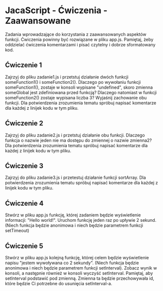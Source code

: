 # JacaScript - Ćwiczenia - Zaawansowane

Zadania wprowadzające do korzystania z zaawansowanych aspektów funkcji. 
Ćwiczenia powinny być rozwiązane w pliku app.js. 
Pamiętaj, żeby oddzielać ćwiczenia komentarzami i pisać czytelny i dobrze sformatowany kod. 


## Ćwiczenie 1

Zajrzyj do pliku zadanie1.js i przetstuj działanie dwóch funkcji someFunction1() i someFunction2(). Dlaczego po wywołaniu 
funkcji someFunction1(), zostaje w konsoli wypisane "undefined", skoro zmienna someGlobal jest zdefiniowana przed funkcją?
Dlaczego natomiast w funkcji someFunction2() zostaje wypisana liczba 3? Wyjaśnij zachowanie obu funkcji.
Dla potwierdzenia zrozumienia tematu spróbuj napisać komentarze dla każdej z linijek kodu w tym pliku.


## Ćwiczenie 2

Zajrzyj do pliku zadanie2.js i przetstuj działanie obu funkcji. Dlaczego funkcja o nazwie jeden nie ma dostępu do zmiennej o nazwie
zmienna2? 
Dla potwierdzenia zrozumienia tematu spróbuj napisać komentarze dla każdej z linijek kodu w tym pliku.

## Ćwiczenie 3

Zajrzyj do pliku zadanie3.js i przetestuj działanie funkcji sortArray. 
Dla potwierdzenia zrozumienia tematu spróbuj napisać komentarze dla każdej z linijek kodu w tym pliku.

## Ćwiczenie 4

Stwórz w pliku app.js funkcję, której zadaniem będzie wyświetlenie informacji: "Hello world!". Uruchom funkcję jeden raz po upływie 
2 sekund. (Niech funkcja będzie anonimowa i niech będzie parametrem funkcji setTimeout)


## Ćwiczenie 5

Stwórz w pliku app.js kolejną funkcję, której celem będzie wyświetlenie napisu "jestem wywoływana co 2 sekundy".
(Niech funkcja będzie anonimowa i niech będzie parametrem funkcji setInterval). Zobacz wynik w konsoli, a następnie również
w konsoli wyczyść setInterval. Pamiętaj, aby setInterval podstawić pod zmienną. Zmienna ta będzie przechowywała id, które będzie Ci
potrzebne do usunięcia setInterval-a.

